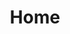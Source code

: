 ---
title: Home
sections:
    -
        template: richTextSection
        text: "## All your projects in one place\n\nEver wonder why you have to run a completely separate CMS for every single project? We did too, and that's why HashBrown exists today. This is the new central brain for your extended project structure.\n\n![fba287ac5db41d6fcc2274943978864d89f2d194](/media/fba287ac5db41d6fcc2274943978864d89f2d194/presentation.svg)\n\n## Made for developers and authors alike\nTwo painful problems have until now persisted in the world of content management systems:  \n- If it has a rock-solid backend, it's dreadful to use  \n- If it's pretty and easy to use, the backend is a house of cards  \n\nHashBrown is built from the ground up to take this problem on by applying industry-standard UI design principles in the frontend and a modularised separation-of-concerns mentality in the backend. As such, it tackles complex scenarios easily, responds well to user interactions and even looks good doing it.\n\n## Get started\nTutorials and API reference coming soon.\n\n## Who should use HashBrown?\nIf any of these features sound interesting to you, HashBrown might be for you.\n\n### Remote management\nThis is where HashBrown is very different from other CMS'es. Instead of hosting your site, taking up valuable server power caching and crunching numbers for every visitor, it connects to your site remotely and updates a content cache on your site, only when changes are made to the site's content. This means you can build your site in whatever language and framework you like, you can even use a static site generator service like [GitHub Pages](http://github.com/pages) and host your content managed site for free.\n\n### Multiple projects at once\nOne instance of HashBrown can manage the content of several sites/apps. How many it can manage is determined by the capacity of the server it's running on.\n\n### Several environments for each project\nEvery project has its own unlimited amount of environments. This is very useful if you want testing content separated from live content, or if you for any other reason want to branch your managed content into subsets.\n\n### Multilingual\nLanguage support is built into the core, no extra precautions needed when creating custom schemas.\n\n### Plugin support\nHashBrown comes prebundled with a few example plugins, mainly to show you how easy it is to write one of your own. So even if you need to manage content for a system that only you are using (maybe it's completely custom), HashBrown can adapt to it.\n\n### Content format consistency\nThe backend of HashBrown uses MongoDB for data storage and JSON for serialisation, so at no point will you have to deal with relational database content being serialised and deserialised into and from XML and other non-analogous formats, potentially losing data in the process. \n\n### Painless backups\nBacking up and restoring content in document-based databases has always been a snap when compared to the more traditional approaches, and it shines through in HashBrown. \n\n### Small footprint\nClunky Windows servers are a dying breed in the server space, and with good reason. HashBrown can run on a small virtual machine on services like [DigitalOcean](http://digitalocean.com) and thereby cost a lot less to host.\n\n### Is and always will be free and open source\nThe HashBrown software will never cost you anything, contain binary blobs or in any other way hide its inner workings."
meta:
    id: 91f1ec2b984f291377c2dc488be2ebbefb46dd9a
    parentId: ""
    language: en
permalink: /
layout: sectionPage
---